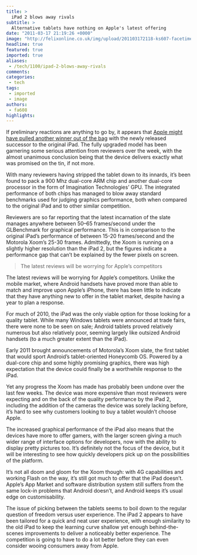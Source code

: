 ```yaml
---
title: >
  iPad 2 blows away rivals
subtitle: >
  Alternative tablets have nothing on Apple's latest offering
date: "2011-03-17 21:19:26 +0000"
image: "http://felixonline.co.uk/img/upload/201103172118-ks607-facetime.jpg"
headline: true
featured: true
imported: true
aliases:
 - /tech/1100/ipad-2-blows-away-rivals
comments:
categories:
 - tech
tags:
 - imported
 - image
authors:
 - fa608
highlights:
---
```


If preliminary reactions are anything to go by, it appears that [Apple might have pulled another winner out of the bag](http://www.apple.com/uk/ipad/) with the newly released successor to the original iPad. The fully upgraded model has been garnering some serious attention from reviewers over the week, with the almost unanimous conclusion being that the device delivers exactly what was promised on the tin, if not more.

With many reviewers having stripped the tablet down to its innards, it’s been found to pack a 900 Mhz dual-core ARM chip and another dual-core processor in the form of Imagination Technologies’ GPU. The integrated performance of both chips has managed to blow away standard benchmarks used for judging graphics performance, both when compared to the original iPad and to other similar competition.

Reviewers are so far reporting that the latest incarnation of the slate manages anywhere between 50–65 frames/second under the GLBenchmark for graphical performance. This is in comparison to the original iPad’s performance of between 15-20 frames/second and the Motorola Xoom’s 25-30 frames. Admittedly, the Xoom is running on a slightly higher resolution than the iPad 2, but the figures indicate a performance gap that can’t be explained by the fewer pixels on screen.

> The latest reviews will be worrying for Apple’s competitors

The latest reviews will be worrying for Apple’s competitors. Unlike the mobile market, where Android handsets have proved more than able to match and improve upon Apple’s iPhone, there has been little to indicate that they have anything new to offer in the tablet market, despite having a year to plan a response.

For much of 2010, the iPad was the only viable option for those looking for a quality tablet. While many Windows tablets were announced at trade fairs, there were none to be seen on sale; Android tablets proved relatively numerous but also relatively poor, seeming largely like outsized Android handsets (to a much greater extent than the iPad).

Early 2011 brought announcements of Motorola’s Xoom slate, the first tablet that would sport Android’s tablet-oriented Honeycomb OS. Powered by a dual-core chip and some highly promising graphics, there was high expectation that the device could finally be a worthwhile response to the iPad.

Yet any progress the Xoom has made has probably been undone over the last few weeks. The device was more expensive than most reviewers were expecting and on the back of the quality performance by the iPad 2, including the addition of the cameras the device was sorely lacking before, it’s hard to see why customers looking to buy a tablet wouldn’t choose Apple.

The increased graphical performance of the iPad also means that the devices have more to offer gamers, with the larger screen giving a much wider range of interface options for developers, now with the ability to display pretty pictures too. It’s definitely not the focus of the device, but it will be interesting to see how quickly developers pick up on the possibilities of the platform.

It’s not all doom and gloom for the Xoom though: with 4G capabilities and working Flash on the way, it’s still got much to offer that the iPad doesn’t. Apple’s App Market and software distribution system still suffers from the same lock-in problems that Android doesn’t, and Android keeps it’s usual edge on customisability.

The issue of picking between the tablets seems to boil down to the regular question of freedom versus user experience. The iPad 2 appears to have been tailored for a quick and neat user experience, with enough similarity to the old iPad to keep the learning curve shallow yet enough behind-the-scenes improvements to deliver a noticeably better experience. The competition is going to have to do a lot better before they can even consider wooing consumers away from Apple.
